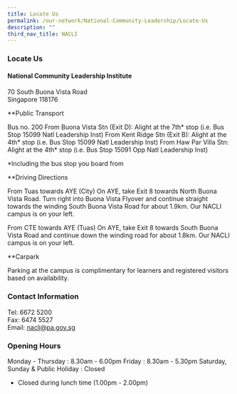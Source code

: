 ```yaml
---
title: Locate Us
permalink: /our-network/National-Community-Leadership/Locate-Us
description: ""
third_nav_title: NACLI
---
```

### Locate Us

#### National Community Leadership Institute
#### 
70 South Buona Vista Road<br>
Singapore 118176

**Public Transport

Bus no. 200
From Buona Vista Stn (Exit D): Alight at the 7th* stop (i.e. Bus Stop 15099 Natl Leadership Inst)
From Kent Ridge Stn (Exit B): Alight at the 4th* stop (i.e. Bus Stop 15099 Natl Leadership Inst)
From Haw Par Villa Stn: Alight at the 4th* stop (i.e. Bus Stop 15091 Opp Natl Leadership Inst)

*Including the bus stop you board from

**Driving Directions

From Tuas towards AYE (City)
On AYE, take Exit 8 towards North Buona Vista Road. Turn right into Buona Vista Flyover and continue straight towards the winding South Buona Vista Road for about 1.9km. Our NACLI campus is on your left.

From CTE towards AYE (Tuas)
On AYE, take Exit 8 towards South Buona Vista Road and continue down the winding road for about 1.8km. Our NACLI campus is on your left.

**Carpark

Parking at the campus is complimentary for learners and registered visitors based on availability.

### Contact Information

Tel: 6672 5200<br>
Fax: 6474 5527<br>
Email: nacli@pa.gov.sg

### Opening Hours

Monday - Thursday : 8.30am - 6.00pm
Friday : 8.30am - 5.30pm
Saturday, Sunday & Public Holiday : Closed
* Closed during lunch time (1.00pm - 2.00pm)

 